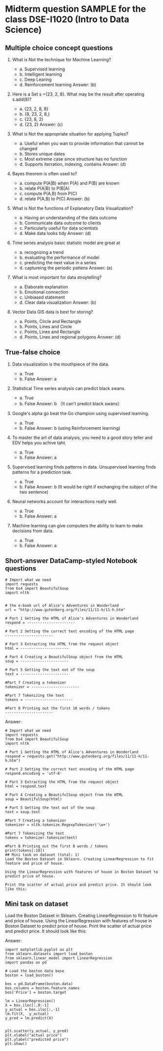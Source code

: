 # Midterm question SAMPLE for the class DSE-I1020 (Intro to Data Science) 
## Multiple choice concept questions
1. What is Not the technique for Machine Learning?
    - a. Supervised learning
    - b. Intelligent learning
    - c. Deep Learing
    - d. Reinforcement learning
Answer: (b)

2. Here is a Set s ={23, 2, 8}. What may be the result after operating s.add(8)?
    * a. {23, 2, 8, 8}
    * b. {8, 23, 2, 8,}
    * c. {23, 8, 2}
    * d. {23, 2}
Answer: (c)

3. What is Not the appropriate situation for applying Tuples?
    * a. Useful when you wan to provide information that cannot be changed
    * b. Stores unique dates
    * c. Most extreme case since structure has no function
    * d. Supports iterration, indexing, contains
Answer: (d)

4. Bayes theorem is often used to?
    * a. compute P(A|B) when P(A) and P(B) are known
    * b. relate P(A|B) to P(B|A)
    * c. compute P(A,B) from P(C)
    * d. relate P(A,B) to P(C)
Answer: (b)

5. What is Not the functions of Explanatory Data Visualization?
    * a. Having an understanding of the data outcome
    * b. Communicate data outcome to clients
    * c. Particularly useful for data scientists
    * d. Make data looks tidy
Answer: (d)

6. Time series analysis basic statistic model are great at
    * a. recognizing a trend
    * b. evaluating the performance of model
    * c. predicting the next value in a series
    * d. captureing the periodic pattens
Answer: (a)

7. What is most important for data stroytelling?
    * a. Elaborate explanation
    * b. Emotional connection
    * c. Unbiased statement
    * d. Clear data visualization
Answer: (b)

8. Vector Data GIS data is best for storing?
    * a. Points, Circle and Rectangle
    * b. Points, Lines and Circle
    * c. Points, Lines and Rectangle
    * d. Points, Lines and regional polygons
Answer: (d)
## True-false choice 
1. Data visualization is the mouthpiece of the data. 
    * a. True 
    * b. False
Answer: a

2. Statistical Time series analysis can predict black swans. 
    * a. True 
    * b. False
Answer: b （It can't predict black swans）

3. Google's alpha go beat the Go champion using supervised learning. 
    * a. True 
    * b. False
Answer: b (using Reinforcement learning)

4. To master the art of data analysis, you need to a good story teller and EDV helps you achive taht. 
    * a. True 
    * b. False
Answer: a

5. Supervised learning finds patterns in data. Unsupervised learning finds patterns for a prediction task.
    * a. True 
    * b. False
Answer: b (It would be right if exchanging the subject of the two sentence)

6. Neural networks account for interactions really well. 
    * a. True 
    * b. False
Answer: a
    
7. Machine learning can give computers the ability to learn to make decisions from data. 
    * a. True 
    * b. False
Answer: a
## Short-answer DataCamp-styled Notebook questions 
```
# Import what we need
import requests
from bs4 import BeautifulSoup
import nltk


# the e-book url of Alice's Adventures in Wonderland
url = "http://www.gutenberg.org/files/11/11-h/11-h.htm"

# Part 1 Getting the HTML of Alice's Adventures in Wonderland  
respond = ----------------------

# Part 2 Setting the correct text encoding of the HTML page
----------------------

# Part 3 Extracting the HTML from the request object
html = ----------------------

# Part 4 Creating a BeautifulSoup object from the HTML
soup = ----------------------

# Part 5 Getting the text out of the soup
text = ----------------------

#Part 7 Creating a tokenizer
tokenizer = ----------------------

#Part 7 Tokenizing the text
tokens = ----------------------

#Part 8 Printing out the first 10 words / tokens 
----------------------
```

Answer:
```
# Import what we need
import requests
from bs4 import BeautifulSoup
import nltk

# Part 1 Getting the HTML of Alice's Adventures in Wonderland  
respond = requests.get("http://www.gutenberg.org/files/11/11-h/11-h.htm")

# Part 2 Setting the correct text encoding of the HTML page
respond.encoding = 'utf-8'

# Part 3 Extracting the HTML from the request object
html = respond.text

# Part 4 Creating a BeautifulSoup object from the HTML
soup = BeautifulSoup(html)

# Part 5 Getting the text out of the soup
text = soup.text

#Part 7 Creating a tokenizer
tokenizer = nltk.tokenize.RegexpTokenizer('\w+')

#Part 7 Tokenizing the text
tokens = tokenizer.tokenize(text)

#Part 8 Printing out the first 8 words / tokens 
print(tokens[:10])
## Mini task on dataset (total: 1)
Load the Boston Dataset in Sklearn. Creating LinearRegression to fit feature and price of house.

Using the LinearRegression with features of house in Boston Dataset to predict price of house.

Print the scatter of actual price and predict price. It should look like this:
```
## Mini task on dataset 
<p> Load the Boston Dataset in Sklearn. Creating LinearRegression to fit feature and price of house. Using the LinearRegression with features of house in Boston Dataset to predict price of house. Print the scatter of actual price and predict price. It should look like this: </p>

Answer:
```
import matplotlib.pyplot as plt
from sklearn.datasets import load_boston
from sklearn.linear_model import LinearRegression
import pandas as pd

# Load the boston data base 
boston = load_boston()

bos = pd.DataFrame(boston.data)
bos.columns = boston.feature_names
bos['Price'] = boston.target

lm = LinearRegression()
X = bos.iloc[:,0:-1]
y_actual = bos.iloc[:,-1]
lm.fit(X,  y_actual)
y_pred = lm.predict(X)


plt.scatter(y_actual, y_pred)
plt.xlabel("actual price")
plt.ylabel("predicted price")
plt.show()
```
